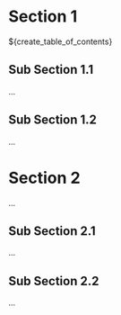 # Section 1
${create_table_of_contents}
## Sub Section 1.1
...
## Sub Section 1.2
...
# Section 2
...
## Sub Section 2.1
...
## Sub Section 2.2
...

